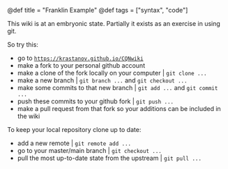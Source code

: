 @def title = "Franklin Example"
@def tags = ["syntax", "code"]

This wiki is at an embryonic state. Partially it exists as an exercise in using git.

So try this:

- go to [`https://krastanov.github.io/CQNwiki`](https://krastanov.github.io/CQNwiki)
- make a fork to your personal github account
- make a clone of the fork locally on your computer | `git clone ...`
- make a new branch | `git branch ...` and `git checkout ...`
- make some commits to that new branch | `git add ...` and `git commit ...`
- push these commits to your github fork | `git push ...`
- make a pull request from that fork so your additions can be included in the wiki

To keep your local repository clone up to date:

- add a new remote | `git remote add ...`
- go to your master/main branch | `git checkout ...`
- pull the most up-to-date state from the upstream | `git pull ...`